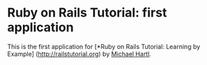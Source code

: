 # Ruby on Rails Tutorial: first application

This is the first application for [*Ruby on Rails Tutorial: Learning by Example] (http://railstutorial.org) by [Michael Hartl](http://michaelhartl.com/).